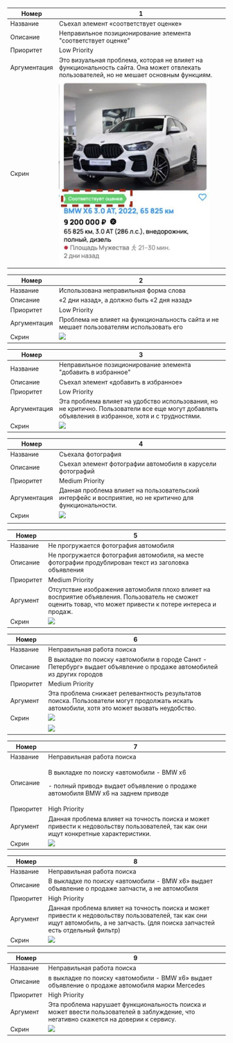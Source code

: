 ﻿|Номер |1 |
| - | - |
|Название |Съехал элемент «соответствует оценке» |
|Описание |Неправильное позиционирование элемента "соответствует оценке" |
|Приоритет |Low Priority |
|Аргументация |Это визуальная проблема, которая не влияет на функциональность сайта. Она может отвлекать пользователей, но не мешает основным функциям. |
|Скрин |![Image alt](https://github.com/antdaddy/AvitoTech/blob/main/1task/001.jpeg)|



|Номер |2 |
| - | - |
|Название |Использована неправильная форма слова   |
|Описание |«2 дни назад», а должно быть «2 дня назад» |
|Приоритет |Low Priority |
|Аргументация |Проблема не влияет на функциональность сайта и не мешает пользователям использовать его|
|Скрин |![](https://drive.google.com/file/d/1BvFEMxLQ1iO_h5trlIt-2sJclESMhOeQ/view?usp=drive_link)|



|Номер |3 |
| - | - |
|Название |Неправильное позиционирование элемента "добавить в избранное" |
|Описание |Съехал элемент «добавить в избранное»   |
|Приоритет |Low Priority  |
|Аргументация |Эта проблема влияет на удобство использования, но не критично. Пользователи все еще могут добавлять объявления в избранное, хотя и с трудностями. |
|Скрин |![](https://drive.google.com/file/d/1jZGfdHCPBStLlcusCQ_cleobYQ_QX2FB/view?usp=drive_link)|



|Номер |4 |
| - | - |
|Название |Съехала фотография |
|Описание |Съехал элемент фотографии автомобиля в карусели фотографий   |
|Приоритет |Medium Priority  |
|Аргументация |Данная проблема влияет на пользовательский интерфейс и восприятие, но не критично для функциональности. |
|Скрин |![](https://drive.google.com/file/d/1bEOyC6D16HJ-KgTUsQDOwZJj-1EO41vn/view?usp=drive_link)|
|||


|Номер |5 |
| - | - |
|Название |Не прогружается фотография автомобиля |
|Описание |Не прогружается фотография автомобиля, на месте фотографии продублирован текст из заголовка объявления   |
|Приоритет |Medium Priority  |
|Аргумент |Отсутствие изображения автомобиля плохо влияет на восприятие объявления. Пользователь не сможет оценить товар, что может привести к потере интереса и продаж. |
|Скрин |![](https://drive.google.com/file/d/1tQ2GC5UN_WEv4bsPwZt0zrOZ2xiliSTx/view?usp=drive_link)|



|Номер |6 |
| - | - |
|Название |Неправильная работа поиска  |
|Описание |В выкладке по поиску «автомобили в городе Санкт - Петербург» выдает объявление о продаже автомобилей из других городов |
|Приоритет |Medium Priority |
|Аргумент |Эта проблема снижает релевантность результатов поиска. Пользователи могут продолжать искать автомобили, хотя это может вызвать неудобство. |
|Скрин |![](https://drive.google.com/file/d/15ml5KpQE7irJ0puftCIRvc-dlrbedRGh/view?usp=drive_link)|
||![](https://drive.google.com/file/d/1iBWlP1M6Uw7NVWPUCfV3cgt4tiDGoFGV/view?usp=drive_link)|



|Номер |7 |
| - | - |
|Название |Неправильная работа поиска  |
|Описание |<p>В выкладке по поиску «автомобили  - BMW x6</p><p>- полный привод» выдает объявление о продаже автомобиля BMW x6 на заднем приводе </p>|
|Приоритет |High Priority |
|Аргумент |Данная проблема влияет на точность поиска и может привести к недовольству пользователей, так как они ищут конкретные характеристики. |
|Скрин |![](https://drive.google.com/file/d/1yUDA34zj-cy1drGvo0xst1DY2mmw9RTZ/view?usp=drive_link)|



|Номер |8 |
| - | - |
|Название |Неправильная работа поиска  |
|Описание |В выкладке по поиску «автомобили - BMW x6» выдает объявление о продаже запчасти, а не автомобиля |
|Приоритет |High Priority |
|Аргумент |Данная проблема влияет на точность поиска и может привести к недовольству пользователей, так как они ищут автомобиль, а не запчасть. (для поиска запчастей есть отдельный фильтр) |
|Скрин |![](https://drive.google.com/file/d/1UTRR5zSAi2K3RN3eKth9XQYUvqdO_Uml/view?usp=drive_link)|



|Номер |9 |
| - | - |
|Название |Неправильная работа поиска|
|Описание |в выкладке по поиску «автомобили - BMW x6» выдает объявление о продаже  автомобиля марки Mercedes |
|Приоритет |High Priority |
|Аргумент |Эта проблема нарушает функциональность поиска и может ввести пользователей в заблуждение, что негативно скажется на доверии к сервису. |
|Скрин |![](https://drive.google.com/file/d/1QyYIVbNaSmKCzGYAp1w1KVF1o709Be3E/view?usp=drive_link)|

